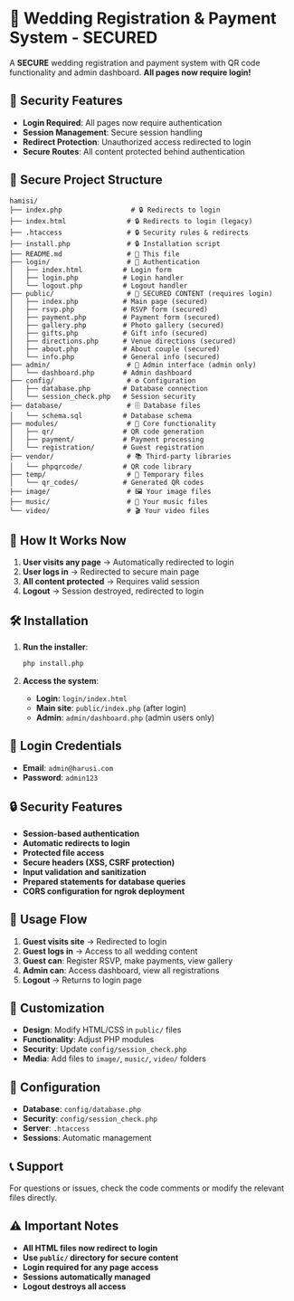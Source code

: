 # 🎉 Wedding Registration & Payment System - SECURED

A **SECURE** wedding registration and payment system with QR code functionality and admin dashboard. **All pages now require login!**

## 🔐 Security Features

- **Login Required**: All pages now require authentication
- **Session Management**: Secure session handling
- **Redirect Protection**: Unauthorized access redirected to login
- **Secure Routes**: All content protected behind authentication

## 📁 Secure Project Structure

```
hamisi/
├── index.php                 # 🔒 Redirects to login
├── index.html               # 🔒 Redirects to login (legacy)
├── .htaccess                # 🔒 Security rules & redirects
├── install.php              # 🔒 Installation script
├── README.md                # 📖 This file
├── login/                   # 🔐 Authentication
│   ├── index.html          # Login form
│   ├── login.php           # Login handler
│   └── logout.php          # Logout handler
├── public/                  # 🔐 SECURED CONTENT (requires login)
│   ├── index.php           # Main page (secured)
│   ├── rsvp.php            # RSVP form (secured)
│   ├── payment.php         # Payment form (secured)
│   ├── gallery.php         # Photo gallery (secured)
│   ├── gifts.php           # Gift info (secured)
│   ├── directions.php      # Venue directions (secured)
│   ├── about.php           # About couple (secured)
│   └── info.php            # General info (secured)
├── admin/                   # 👑 Admin interface (admin only)
│   └── dashboard.php       # Admin dashboard
├── config/                  # ⚙️ Configuration
│   ├── database.php        # Database connection
│   └── session_check.php   # Session security
├── database/                # 🗄️ Database files
│   └── schema.sql          # Database schema
├── modules/                 # 🔧 Core functionality
│   ├── qr/                 # QR code generation
│   ├── payment/            # Payment processing
│   └── registration/       # Guest registration
├── vendor/                  # 📚 Third-party libraries
│   └── phpqrcode/          # QR code library
├── temp/                    # 📁 Temporary files
│   └── qr_codes/           # Generated QR codes
├── image/                   # 🖼️ Your image files
├── music/                   # 🎵 Your music files
└── video/                   # 🎬 Your video files
```

## 🚀 How It Works Now

1. **User visits any page** → Automatically redirected to login
2. **User logs in** → Redirected to secure main page
3. **All content protected** → Requires valid session
4. **Logout** → Session destroyed, redirected to login

## 🛠️ Installation

1. **Run the installer**:
   ```bash
   php install.php
   ```

2. **Access the system**:
   - **Login**: `login/index.html`
   - **Main site**: `public/index.php` (after login)
   - **Admin**: `admin/dashboard.php` (admin users only)

## 🔐 Login Credentials

- **Email**: `admin@harusi.com`
- **Password**: `admin123`

## 🔒 Security Features

- **Session-based authentication**
- **Automatic redirects to login**
- **Protected file access**
- **Secure headers (XSS, CSRF protection)**
- **Input validation and sanitization**
- **Prepared statements for database queries**
- **CORS configuration for ngrok deployment**

## 📱 Usage Flow

1. **Guest visits site** → Redirected to login
2. **Guest logs in** → Access to all wedding content
3. **Guest can**: Register RSVP, make payments, view gallery
4. **Admin can**: Access dashboard, view all registrations
5. **Logout** → Returns to login page

## 🎨 Customization

- **Design**: Modify HTML/CSS in `public/` files
- **Functionality**: Adjust PHP modules
- **Security**: Update `config/session_check.php`
- **Media**: Add files to `image/`, `music/`, `video/` folders

## 🔧 Configuration

- **Database**: `config/database.php`
- **Security**: `config/session_check.php`
- **Server**: `.htaccess`
- **Sessions**: Automatic management

## 📞 Support

For questions or issues, check the code comments or modify the relevant files directly.

## ⚠️ Important Notes

- **All HTML files now redirect to login**
- **Use `public/` directory for secure content**
- **Login required for any page access**
- **Sessions automatically managed**
- **Logout destroys all access**
